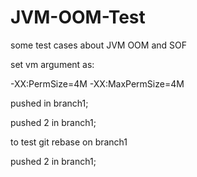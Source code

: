 # JVM-OOM-Test
some test cases about JVM OOM and SOF

set vm argument as:

-XX:PermSize=4M -XX:MaxPermSize=4M

pushed in branch1;


pushed 2 in branch1;

to test git rebase on branch1

pushed 2 in branch1;


